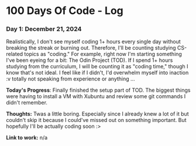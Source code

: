 # 100 Days Of Code - Log

### Day 1: December 21, 2024

Realistically, I don't see myself coding 1+ hours every single day without breaking the streak or burning out. Therefore, I'll be counting studying CS-related topics as "coding." For example, right now I'm starting something I've been eyeing for a bit: The Odin Project (TOD). If I spend 1+ hours studying from the curriculum, I will be counting it as "coding time," though I know that's not ideal. I feel like if I didn't, I'd overwhelm myself into inaction :v totally not speaking from experience or anything ...

**Today's Progress**: Finally finished the setup part of TOD. The biggest things  were having to install a VM with Xubuntu and review some git commands I didn't remember.

**Thoughts:** Twas a little boring. Especially since I already knew a lot of it but couldn't skip it because I could've missed out on something important. But hopefully I'll be actually coding soon :>

**Link to work:** n/a
